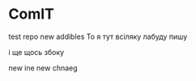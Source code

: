 # ComIT
test repo
new addibles 
То я тут всіляку лабуду пишу



і ще щось збоку

new ine new chnaeg
